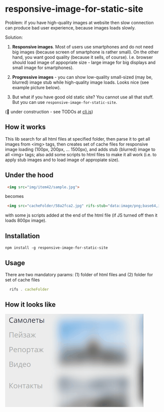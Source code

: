 # responsive-image-for-static-site

Problem: 
if you have high-quality images at website then slow connection can produce bad user experience, because images loads slowly.

Solution:
1. **Responsive images**. Most of users use smartphones and do not need big images (because screen of smartphone is rather small). On the other hand, you want good quality (because it sells, of course). I.e. browser should load image of appopriate size - large image for big displays and small image for smartphones).

2. **Progressive images** - you can show low-quality small-sized (may be, blurred) image stub while high-quality image loads. Looks nice (see example picture below).

3. But what if you have good old static site? You cannot use all that stuff. But you can use `responsive-image-for-static-site`.

(&#128679; under construction - see TODOs at [cli.js](cli.js))

## How it works

This lib search for all html files at specified folder, then parse it to get all images from &lt;img&gt; tags, then creates set of cache files for responsive image loading (100px, 200px, ... 1500px), and adds stub (blurred) image to all &lt;img&gt; tags; also add some scripts to html files to make it all work (i.e. to apply stub images and to load image of appropiate size).

## Under the hood
```html
 <img src="img/item42/sample.jpg">
```
becomes
```html
 <img src="cacheFolder/58a2fca2.jpg" rifs-stub="data:image/png;base64,iVBOR..." rifs-original="img/item42/sample.jpg">
```
with some js scripts added at the end of the html file (if JS turned off then it loads 800px image).

## Installation

```
npm install -g responsive-image-for-static-site
```

## Usage
There are two mandatory params: (1) folder of html files and (2) folder for set of cache files

``` javascript
  rifs . cacheFolder
```

## How it looks like
![demo-animated-gif](https://github.com/artemdudkin/responsive-image-for-static-site/blob/master/docs/fly.gif?raw=true)

